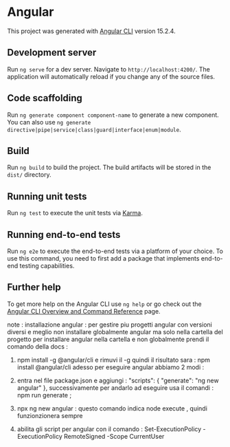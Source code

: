 # Angular

This project was generated with [Angular CLI](https://github.com/angular/angular-cli) version 15.2.4.

## Development server

Run `ng serve` for a dev server. Navigate to `http://localhost:4200/`. The application will automatically reload if you change any of the source files.

## Code scaffolding

Run `ng generate component component-name` to generate a new component. You can also use `ng generate directive|pipe|service|class|guard|interface|enum|module`.

## Build

Run `ng build` to build the project. The build artifacts will be stored in the `dist/` directory.

## Running unit tests

Run `ng test` to execute the unit tests via [Karma](https://karma-runner.github.io).

## Running end-to-end tests

Run `ng e2e` to execute the end-to-end tests via a platform of your choice. To use this command, you need to first add a package that implements end-to-end testing capabilities.

## Further help

To get more help on the Angular CLI use `ng help` or go check out the [Angular CLI Overview and Command Reference](https://angular.io/cli) page.


note : 
installazione angular : 
per gestire piu progetti angular con versioni diversi e meglio 
non installare globalmente angular ma solo nella cartella del progetto 
per installare angular nella cartella e non globalmente prendi il comando della docs :
1) npm install -g @angular/cli e rimuvi il -g quindi il risultato sara : npm install @angular/cli
adesso per eseguire angular abbiamo 2 modi :
1) entra nel file package.json e aggiungi :
 "scripts": {
    "generate": "ng new angular"
  },
successivamente per andarlo ad eseguire usa il comandi : npm run generate ;
2) npx ng new angular : questo comando indica node execute , quindi funzionzionera sempre 

3) abilita gli script per angular con il comando : Set-ExecutionPolicy -ExecutionPolicy RemoteSigned -Scope CurrentUser